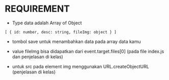 # REQUIREMENT

- Type data adalah Array of Object
```
[ { id: number, desc: string, fileImg: object } ]
```

- tombol save untuk menambahkan data pada array data kamu

- value fileImg bisa didapatkan dari event.target.files[0] (pada file index.js dan penjelasan di kelas)

- untuk src pada element img menggunakan URL.createObjectURL (penjelasan di kelas)